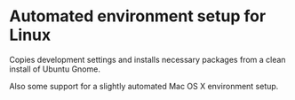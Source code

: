 # Automated environment setup for Linux
Copies development settings and installs necessary packages from a clean install of Ubuntu Gnome.

Also some support for a slightly automated Mac OS X environment setup.
